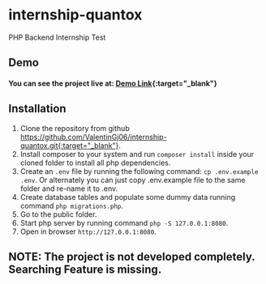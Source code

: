 # internship-quantox
PHP Backend Internship Test

## Demo

#### You can see the project live at: [Demo Link](https://quantox.codexlab.agency/){:target="_blank"}

## Installation

1. Clone the repository from github https://github.com/ValentinGj06/internship-quantox.git{:target="_blank"}.
2. Install composer to your system and run `composer install` inside your cloned folder to install all php dependencies.
3. Create an `.env` file by running the following command: `cp .env.example .env`. Or alternately you can just copy .env.example file to the same folder and re-name it to .env.
4. Create database tables and populate some dummy data running command `php migrations.php`.
5. Go to the public folder.
6. Start php server by running command `php -S 127.0.0.1:8080`.
7. Open in browser `http://127.0.0.1:8080`.

## NOTE: The project is not developed completely. Searching Feature is missing.
